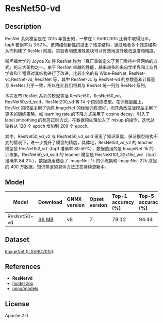 <!--- SPDX-License-Identifier: Apache-2.0 -->

# ResNet50-vd

## Description

ResNet 系列模型是在 2015 年提出的，一举在 ILSVRC2015 比赛中取得冠军，top5 错误率为 3.57%。该网络创新性的提出了残差结构，通过堆叠多个残差结构从而构建了 ResNet 网络。实验表明使用残差块可以有效地提升收敛速度和精度。

斯坦福大学的 Joyce Xu 将 ResNet 称为「真正重新定义了我们看待神经网络的方式」的三大架构之一。由于 ResNet 卓越的性能，越来越多的来自学术界和工业界学者和工程师对其结构进行了改进，比较出名的有 Wide-ResNet, ResNet-vc,ResNet-vd, Res2Net 等，其中 ResNet-vc 与 ResNet-vd 的参数量和计算量与 ResNet 几乎一致，所以在此我们将其与 ResNet 统一归为 ResNet 系列。

本次发布 ResNet 系列的模型包括 ResNet50，ResNet50_vd，ResNet50_vd_ssld，ResNet200_vd 等 14 个预训练模型。在训练层面上，ResNet 的模型采用了训练 ImageNet 的标准训练流程，而其余改进版模型采用了更多的训练策略，如 learning rate 的下降方式采用了 cosine decay，引入了 label smoothing 的标签正则方式，在数据预处理加入了 mixup 的操作，迭代总轮数从 120 个 epoch 增加到 200 个 epoch。

其中，ResNet50_vd_v2 与 ResNet50_vd_ssld 采用了知识蒸馏，保证模型结构不变的情况下，进一步提升了模型的精度，具体地，ResNet50_vd_v2 的 teacher 模型是 ResNet152_vd（top1 准确率 80.59%），数据选用的是 ImageNet-1k 的训练集，ResNet50_vd_ssld 的 teacher 模型是 ResNeXt101_32x16d_wsl（top1 准确率 84.2%），数据选用结合了 ImageNet-1k 的训练集和 ImageNet-22k 挖掘的 400 万数据。知识蒸馏的具体方法正在持续更新中。

## Model

|Model          |Download                       |ONNX version   |Opset version  |Top-1 accuracy (%) |Top-5 accuracy (%) |
|---------------|:------------------------------|:--------------|:--------------|:------------------|:------------------|
|ResNet50-vd    |[98 MB](https://bj.bcebos.com/paddlehub/fastdeploy/ResNet50_vd_infer.tgz)|v8             |7              |79.12              |94.44              |

## Dataset

[ImageNet (ILSVRC2015)](http://www.image-net.org/challenges/LSVRC/2015/).

## References

* **ResNetvd**
* [model zoo](https://github.com/PaddlePaddle/PaddleClas/blob/release/2.4/docs/zh_CN/models/ResNet_and_vd.md)
* [onnx/models](https://bj.bcebos.com/paddlehub/fastdeploy/ResNet50_vd_infer.tgz)

## License

Apache 2.0
